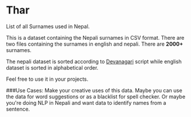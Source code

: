 # Thar
List of all Surnames used in Nepal.

This is a dataset containing the Nepali surnames in CSV format. There are two files containing the surnames in english and nepali. There are **2000+** surnames.

The nepali dataset is sorted according to [Devanagari](https://en.wikipedia.org/wiki/Devanagari) script while english dataset is sorted in alphabetical order.

Feel free to use it in your projects.

###Use Cases:
Make your creative uses of this data. Maybe you can use the data for word suggestions or as a blacklist for spell checker. Or maybe you're doing NLP in Nepali and want data to identify names from a sentence.
